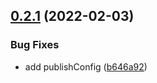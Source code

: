 ## [0.2.1](https://github.com/releaseband/lint-staged-config/compare/v0.2.0...v0.2.1) (2022-02-03)


### Bug Fixes

* add publishConfig ([b646a92](https://github.com/releaseband/lint-staged-config/commit/b646a92400e336a5f428590fc57bfac77a09c010))
